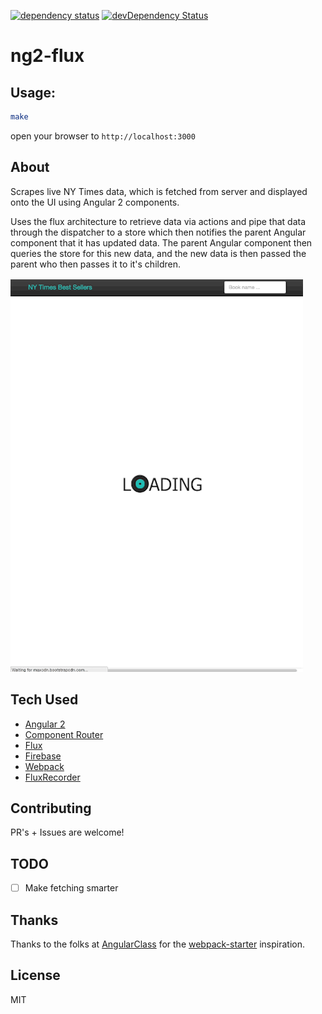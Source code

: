 [![dependency status](https://img.shields.io/david/mjw56/ng2-flux.svg)](https://david-dm.org/mjw56/ng2-flux)
[![devDependency Status](https://david-dm.org/mjw56/ng2-flux/dev-status.svg)](https://david-dm.org/mjw56/ng2-flux#info=devDependencies)

ng2-flux
========

## Usage:

```bash
make
```

open your browser to ```http://localhost:3000```

## About

Scrapes live NY Times data, which is fetched from server and displayed onto the UI using Angular 2 components.

Uses the flux architecture to retrieve data via actions and pipe that data through the dispatcher to a store
which then notifies the parent Angular component that it has updated data. The parent Angular component then queries
the store for this new data, and the new data is then passed the parent who then passes it to it's children.

![screen](/media/screen.gif)

## Tech Used

- [Angular 2](https://github.com/angular/angular)
- [Component Router](https://github.com/angular/router)
- [Flux](https://github.com/facebook/flux)
- [Firebase](https://www.npmjs.com/package/firebase)
- [Webpack](https://github.com/webpack/webpack)
- [FluxRecorder](https://github.com/nextminds/FluxRecorder)

## Contributing

PR's + Issues are welcome!

## TODO

- [ ] Make fetching smarter

## Thanks

Thanks to the folks at [AngularClass](https://github.com/angular-class) for the [webpack-starter](https://github.com/angular-class/angular2-webpack-starter) inspiration.

## License

MIT
